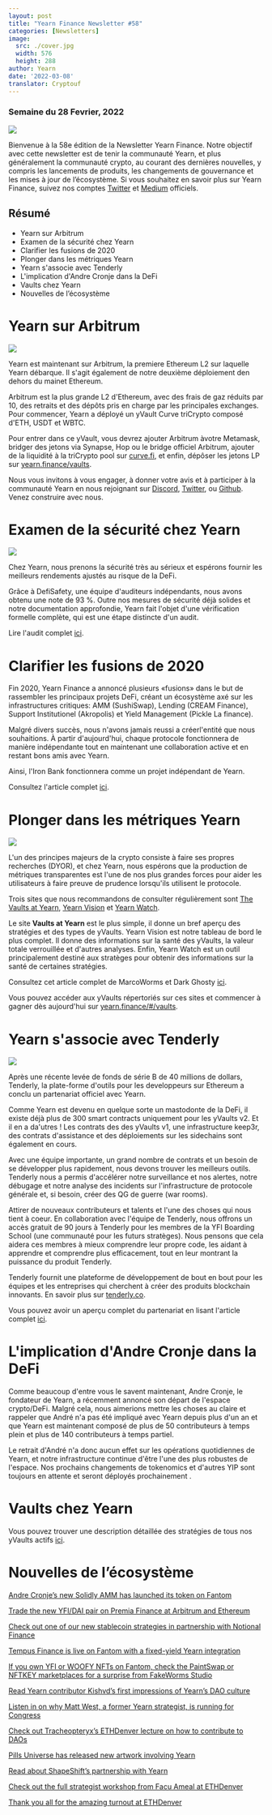 ```yaml
---
layout: post
title: "Yearn Finance Newsletter #58"
categories: [Newsletters]
image:
  src: ./cover.jpg
  width: 576
  height: 288
author: Yearn
date: '2022-03-08'
translator: Cryptouf
---
```

### Semaine du 28 Fevrier, 2022

![](./image1.jpg?w=1456&h=733)

Bienvenue à la 58e édition de la Newsletter Yearn Finance. Notre objectif avec cette newsletter est de tenir la communauté Yearn, et plus généralement la communauté crypto, au courant des dernières nouvelles, y compris les lancements de produits, les changements de gouvernance et les mises à jour de l’écosystème. Si vous souhaitez en savoir plus sur Yearn Finance, suivez nos comptes [Twitter](https://twitter.com/iearnfinance) et [Medium](https://medium.com/iearn) officiels.

## Résumé

- Yearn sur Arbitrum
- Examen de la sécurité chez Yearn
- Clarifier les fusions de 2020
- Plonger dans les métriques Yearn
- Yearn s'associe avec Tenderly
- L'implication d'Andre Cronje dans la DeFi
- Vaults chez Yearn 
- Nouvelles de l’écosystème

# Yearn sur Arbitrum

![](./image2.jpg?w=1000&h=1000)

Yearn est maintenant sur Arbitrum, la premiere Ethereum L2 sur laquelle Yearn débarque. Il s'agit également de notre deuxième déploiement den dehors du mainet Ethereum.

Arbitrum est la plus grande L2 d'Ethereum, avec des frais de gaz réduits par 10, des retraits et des dépôts pris en charge par les principales exchanges. Pour commencer, Yearn a déployé un yVault Curve triCrypto composé d'ETH, USDT et WBTC.

Pour entrer dans ce yVault, vous devrez ajouter Arbitrum àvotre Metamask, bridger des jetons via Synapse, Hop ou le bridge officiel Arbitrum, ajouter de la liquidité à la triCrypto pool sur [curve.fi](https://arbitrum.curve.fi/), et enfin, dépôser les jetons LP sur [yearn.finance/vaults](http://yearn.finance/vaults).

Nous vous invitons à vous engager, à donner votre avis et à participer à la communauté Yearn en nous rejoignant sur [Discord](https://discord.gg/8rF374XkXy), [Twitter](http://twitter.com/iearnfinance), ou [Github](http://github.com/yearn). Venez construire avec nous.

# Examen de la sécurité chez Yearn

![](./image3.jpg?w=1000&h=563)

Chez Yearn, nous prenons la sécurité très au sérieux et espérons fournir les meilleurs rendements ajustés au risque de la DeFi.

Grâce à DefiSafety, une équipe d'auditeurs indépendants, nous avons obtenu une note de 93 %. Outre nos mesures de sécurité déjà solides et notre documentation approfondie, Yearn fait l'objet d'une vérification formelle complète, qui est une étape distincte d'un audit.

Lire l'audit complet [ici](https://www.defisafety.com/pqrs/354).


# Clarifier les fusions de 2020

Fin 2020, Yearn Finance a annoncé plusieurs «fusions» dans le but de rassembler les principaux projets DeFi, créant un écosystème axé sur les infrastructures critiques: AMM (SushiSwap), Lending (CREAM Finance), Support Institutionel (Akropolis) et Yield Management (Pickle La finance).

Malgré divers succès, nous n'avons jamais reussi a créerl'entité que nous souhaitions. À partir d'aujourd'hui, chaque protocole fonctionnera de manière indépendante tout en maintenant une collaboration active et en restant bons amis avec Yearn.

Ainsi, l'Iron Bank fonctionnera comme un projet indépendant de Yearn.

Consultez l'article complet [ici](https://blog.yearn.finance/fr/articles/yearn-finance/clarifying-2020-mergers).

# Plonger dans les métriques Yearn

![](./image4.jpg?w=1400&h=625)

L'un des principes majeurs de la crypto consiste à faire ses propres recherches (DYOR), et chez Yearn, nous espérons que la production de métriques transparentes est l'une de nos plus grandes forces pour aider les utilisateurs à faire preuve de prudence lorsqu'ils utilisent le protocole.

Trois sites que nous recommandons de consulter régulièrement sont [The Vaults at Yearn](https://vaults.yearn.finance/), [Yearn Vision](https://yearn.vision/) et [Yearn Watch](https://yearn.watch/).

Le site **Vaults at Yearn** est le plus simple, il donne un bref aperçu des stratégies et des types de yVaults. Yearn Vision est notre tableau de bord le plus complet. Il donne des informations sur la santé des yVaults, la valeur totale verrouillée et d'autres analyses. Enfin, Yearn Watch est un outil principalement destiné aux stratèges pour obtenir des informations sur la santé de certaines stratégies.

Consultez cet article complet de MarcoWorms et Dark Ghosty [ici](https://blog.yearn.finance/fr/articles/marco-worms/diving-into-yearn-metrics).

Vous pouvez accéder aux yVaults répertoriés sur ces sites et commencer à gagner dès aujourd'hui sur [yearn.finance/#/vaults](https://yearn.finance/#/vaults).

# Yearn s'associe avec Tenderly

![](./image5.jpg?w=1400&h=670)

Après une récente levée de fonds de série B de 40 millions de dollars, Tenderly, la plate-forme d'outils pour les developpeurs sur Ethereum  a conclu un partenariat officiel avec Yearn.

Comme Yearn est devenu en quelque sorte un mastodonte de la DeFi, il existe déjà plus de 300 smart contracts uniquement pour les yVaults v2. Et il en a da'utres ! Les contrats des des yVaults v1, une infrastructure keep3r, des contrats d'assistance et des déploiements sur les sidechains sont également en cours.

Avec une équipe importante, un grand nombre de contrats et un besoin de se développer plus rapidement, nous devons trouver les meilleurs outils. Tenderly nous a permis d'accélérer notre surveillance et nos alertes, notre débugage et notre analyse des incidents sur l'infrastructure de protocole générale et, si besoin, créer des QG de guerre (war rooms).

Attirer de nouveaux contributeurs et talents et l'une des choses qui nous tient à coeur. En collaboration avec l'équipe de Tenderly, nous offrons un accès gratuit de 90 jours à Tenderly pour les membres de la YFI Boarding School (une communauté pour les futurs stratèges). Nous pensons que cela aidera ces membres à mieux comprendre leur propre code, les aidant à apprendre et comprendre plus efficacement, tout en leur montrant la puissance du produit Tenderly.

Tenderly fournit une plateforme de développement de bout en bout pour les équipes et les entreprises qui cherchent à créer des produits blockchain innovants. En savoir plus sur [tenderly.co](https://tenderly.co/).

Vous pouvez avoir un aperçu complet du partenariat en lisant l'article complet [ici](https://medium.com/iearn/yearn-finance-partners-with-tenderly-to-supercharge-development-debugging-incident-analysis-6489260298a5).

# L'implication d'Andre Cronje dans la DeFi

Comme beaucoup d'entre vous le savent maintenant, Andre Cronje, le fondateur de Yearn, a récemment annoncé son départ de l'espace crypto/DeFi. Malgré cela, nous aimerions mettre les choses au claire et rappeler que André n'a pas été impliqué avec Yearn depuis plus d'un an et que Yearn est maintenant composé de plus de 50 contributeurs à temps plein et plus de 140 contributeurs à temps partiel.

Le retrait d'André n'a donc aucun effet sur les opérations quotidiennes de Yearn, et notre infrastructure continue d'être l'une des plus robustes de l'espace. Nos prochains changements de tokenomics et d'autres YIP sont toujours en attente et seront déployés prochainement .

# Vaults chez Yearn

Vous pouvez trouver une description détaillée des stratégies de tous nos yVaults actifs [ici](https://medium.com/yearn-state-of-the-vaults/the-vaults-at-yearn-9237905ffed3).


# Nouvelles de l’écosystème

[Andre Cronje’s new Solidly AMM has launched its token on Fantom](https://solidly.exchange/)

[Trade the new YFI/DAI pair on Premia Finance at Arbitrum and Ethereum](https://twitter.com/PremiaFinance/status/1497313221123837959)

[Check out one of our new stablecoin strategies in partnership with Notional Finance](https://twitter.com/teddywoodward/status/1497229571799801865)

[Tempus Finance is live on Fantom with a fixed-yield Yearn integration](https://twitter.com/TempusFinance/status/1495747382285377538)

[If you own YFI or WOOFY NFTs on Fantom, check the PaintSwap or NFTKEY marketplaces for a surprise from FakeWorms Studio](https://twitter.com/MarcoWorms/status/1497601119220076544)

[Read Yearn contributor Kishvd’s first impressions of Yearn’s DAO culture](https://kishvd.medium.com/my-first-impressions-of-being-a-contributor-at-yearn-e154743b9cd5)

[Listen in on why Matt West, a former Yearn strategist, is running for Congress](https://twitter.com/DeFi_Dad/status/1496568281070776321?s=20&t=FA6P4ib_P1NZz_lmoXxvSw)

[Check out Tracheopteryx’s ETHDenver lecture on how to contribute to DAOs](https://youtu.be/anDAtWrhDnE)

[Pills Universe has released new artwork involving Yearn](https://twitter.com/pillsuniverse/status/1494343761022918658)

[Read about ShapeShift’s partnership with Yearn](https://medium.com/@ShapeShift.com/what-is-yearn-shapeshifts-partnership-with-yearn-finance-a94985af1b09)

[Check out the full strategist workshop from Facu Ameal at ETHDenver](https://www.youtube.com/watch?v=6og7NV7lzUk&feature=youtu.be)

[Thank you all for the amazing turnout at ETHDenver](https://twitter.com/iearnfinance/status/1496568330546782208?s=20&t=FA6P4ib_P1NZz_lmoXxvSw)
